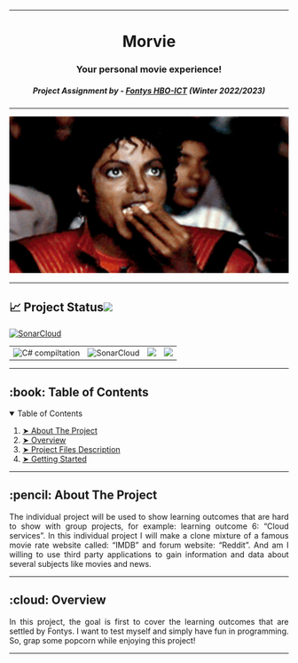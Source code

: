


---
<h1 align="center"> Morvie </h1>
<h3 align="center"> Your personal movie experience! </h3>
<h5 align="center"> Project Assignment by - <a href="https://fontys.nl">Fontys HBO-ICT</a> (Winter 2022/2023) </h5>

---

<p align="center"> 
  <img src="frontend/public/micheal-eating-popcorn.gif" alt="Animated gif" height="282px" width="637">
</p>

---

<!-- markdownlint-disable -->
## :chart_with_upwards_trend: Project Status[![](./docs/img/pin.svg)](#project-status) 
<table align="center" class="no-border" >
  <tr>
    <td><img src="https://github.com/Morvie/Morvie-Backend/actions/workflows/dotnet.yml/badge.svg" alt="C# compiltation"/></td>
    <td><img src="https://github.com/Morvie/Morvie-Backend/actions/workflows/sonarcloud.yml/badge.svg" alt="SonarCloud"/></td>
    <td><img src="https://github.com/Morvie/Morvie-Backend/actions/workflows/codeQL.yml/badge.svg" atl="CodeQL"/></td>
    <td><img src="https://sonarcloud.io/api/project_badges/measure?project=Morvie_Semester-6-Morvie&metric=alert_status" atl="Sonarcloud"/></td>
  </tr>

[![SonarCloud](https://sonarcloud.io/images/project_badges/sonarcloud-white.svg)](https://sonarcloud.io/summary/new_code?id=Morvie_Semester-6-Morvie)

</table>

---

<!-- TABLE OF CONTENTS -->
<h2 id="table-of-contents"> :book: Table of Contents</h2>

<details open="open">
  <summary>Table of Contents</summary>
  <ol>
    <li><a href="#about-the-project"> ➤ About The Project</a></li>
    <li><a href="#overview"> ➤ Overview</a></li>
    <li><a href="#project-files-description"> ➤ Project Files Description</a></li>
    <li><a href="#getting-started"> ➤ Getting Started</a></li>
  </ol>
</details>

---

<!-- ABOUT THE PROJECT -->
<h2 id="about-the-project"> :pencil: About The Project</h2>

<p align="justify"> 
The individual project will be used to show learning outcomes that are hard to show with group projects, for example: learning outcome 6: “Cloud services”.  In this individual project I will make a clone mixture of a famous movie rate website called: “IMDB” and forum website: “Reddit”. And am I willing to use third party applications to gain information and data about several subjects like movies and news. 
</p>

---

<!-- OVERVIEW -->
<h2 id="overview"> :cloud: Overview</h2>

<p align="justify"> 
 In this project, the goal is first to cover the learning outcomes that are settled by Fontys. I want to test myself and simply have fun in programming. So, grap some popcorn while enjoying this project! 
</p>

---
